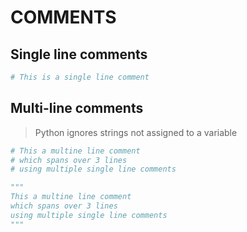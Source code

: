 # COMMENTS

## Single line comments

```python
# This is a single line comment
```

## Multi-line comments

> Python ignores strings not assigned to a variable

```python
# This a multine line comment
# which spans over 3 lines
# using multiple single line comments
```

```python
"""
This a multine line comment
which spans over 3 lines
using multiple single line comments
"""
```
